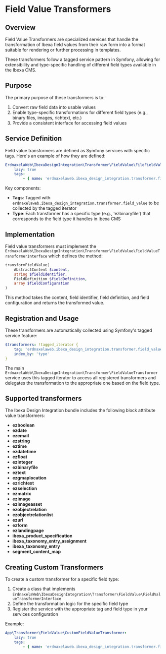 # Field Value Transformers

## Overview

Field Value Transformers are specialized services that handle the transformation of Ibexa field values from their raw form into a format suitable for rendering or further processing in templates.

These transformers follow a tagged service pattern in Symfony, allowing for extensibility and type-specific handling of different field types available in the Ibexa CMS.

## Purpose

The primary purpose of these transformers is to:

1. Convert raw field data into usable values
2. Enable type-specific transformations for different field types (e.g., binary files, images, richtext, etc.)
3. Provide a consistent interface for accessing field values

## Service Definition

Field value transformers are defined as Symfony services with specific tags. Here's an example of how they are defined:

```yaml
ErdnaxelaWeb\IbexaDesignIntegration\Transformer\FieldValue\FileFieldValueTransformer:
    lazy: true
    tags:
        - { name: 'erdnaxelaweb.ibexa_design_integration.transformer.field_value', type: 'ezbinaryfile' }
```

Key components:
- **Tags**: Tagged with `erdnaxelaweb.ibexa_design_integration.transformer.field_value` to be collected by the tagged iterator
- **Type**: Each transformer has a specific type (e.g., 'ezbinaryfile') that corresponds to the field type it handles in Ibexa CMS

## Implementation

Field value transformers must implement the `ErdnaxelaWeb\IbexaDesignIntegration\Transformer\FieldValue\FieldValueTransformerInterface` which defines the method:

```php
transformFieldValue(
    AbstractContent $content,
    string $fieldIdentifier,
    FieldDefinition $fieldDefinition,
    array $fieldConfiguration
)
```

This method takes the content, field identifier, field definition, and field configuration and returns the transformed value.

## Registration and Usage

These transformers are automatically collected using Symfony's tagged service feature:

```yaml
$transformers: !tagged_iterator { 
    tag: 'erdnaxelaweb.ibexa_design_integration.transformer.field_value', 
    index_by: 'type' 
}
```

The main `ErdnaxelaWeb\IbexaDesignIntegration\Transformer\FieldValueTransformer` service uses this tagged iterator to access all registered transformers and delegates the transformation to the appropriate one based on the field type.

## Supported transformers

The Ibexa Design Integration bundle includes the following block attribute value transformers:

- **ezboolean**
- **ezdate**
- **ezemail**
- **ezstring**
- **eztime**
- **ezdatetime**
- **ezfloat**
- **ezinteger**
- **ezbinaryfile**
- **eztext**
- **ezgmaplocation**
- **ezrichtext**
- **ezselection**
- **ezmatrix**
- **ezimage**
- **ezimageasset**
- **ezobjectrelation**
- **ezobjectrelationlist**
- **ezurl**
- **ezform**
- **ezlandingpage**
- **ibexa_product_specification**
- **ibexa_taxonomy_entry_assignment**
- **ibexa_taxonomy_entry**
- **segment_content_map**

## Creating Custom Transformers

To create a custom transformer for a specific field type:

1. Create a class that implements `ErdnaxelaWeb\IbexaDesignIntegration\Transformer\FieldValue\FieldValueTransformerInterface`
2. Define the transformation logic for the specific field type
3. Register the service with the appropriate tag and field type in your services configuration

Example:
```yaml
App\Transformer\FieldValue\CustomFieldValueTransformer:
    lazy: true
    tags:
        - { name: 'erdnaxelaweb.ibexa_design_integration.transformer.field_value', type: 'custom_field_type' }
```
